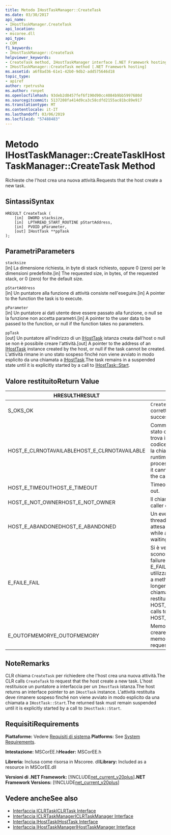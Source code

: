 ```yaml
---
title: Metodo IHostTaskManager::CreateTask
ms.date: 03/30/2017
api_name:
- IHostTaskManager.CreateTask
api_location:
- mscoree.dll
api_type:
- COM
f1_keywords:
- IHostTaskManager::CreateTask
helpviewer_keywords:
- CreateTask method, IHostTaskManager interface [.NET Framework hosting]
- IHostTaskManager::CreateTask method [.NET Framework hosting]
ms.assetid: a6f8ad36-61e1-42b0-9db2-add575646d18
topic_type:
- apiref
author: rpetrusha
ms.author: ronpet
ms.openlocfilehash: 93deb2d0457fef6f190d90cc4084b9bb5997680d
ms.sourcegitcommit: 5137208fa414d9ca3c58cdfd2155ac81bc89e917
ms.translationtype: MT
ms.contentlocale: it-IT
ms.lasthandoff: 03/06/2019
ms.locfileid: "57488483"
---
```

# <a name="ihosttaskmanagercreatetask-method"></a><span data-ttu-id="c685b-102">Metodo IHostTaskManager::CreateTask</span><span class="sxs-lookup"><span data-stu-id="c685b-102">IHostTaskManager::CreateTask Method</span></span>
<span data-ttu-id="c685b-103">Richieste che l'host crea una nuova attività.</span><span class="sxs-lookup"><span data-stu-id="c685b-103">Requests that the host create a new task.</span></span>  
  
## <a name="syntax"></a><span data-ttu-id="c685b-104">Sintassi</span><span class="sxs-lookup"><span data-stu-id="c685b-104">Syntax</span></span>  
  
```  
HRESULT CreateTask (  
    [in]  DWORD stacksize,   
    [in]  LPTHREAD_START_ROUTINE pStartAddress,  
    [in]  PVOID pParameter,  
    [out] IHostTask **ppTask  
);  
```  
  
## <a name="parameters"></a><span data-ttu-id="c685b-105">Parametri</span><span class="sxs-lookup"><span data-stu-id="c685b-105">Parameters</span></span>  
 `stacksize`  
 <span data-ttu-id="c685b-106">[in] La dimensione richiesta, in byte di stack richiesto, oppure 0 (zero) per le dimensioni predefinite.</span><span class="sxs-lookup"><span data-stu-id="c685b-106">[in] The requested size, in bytes, of the requested stack, or 0 (zero) for the default size.</span></span>  
  
 `pStartAddress`  
 <span data-ttu-id="c685b-107">[in] Un puntatore alla funzione di attività consiste nell'eseguire.</span><span class="sxs-lookup"><span data-stu-id="c685b-107">[in] A pointer to the function the task is to execute.</span></span>  
  
 `pParameter`  
 <span data-ttu-id="c685b-108">[in] Un puntatore ai dati utente deve essere passato alla funzione, o null se la funzione non accetta parametri.</span><span class="sxs-lookup"><span data-stu-id="c685b-108">[in] A pointer to the user data to be passed to the function, or null if the function takes no parameters.</span></span>  
  
 `ppTask`  
 <span data-ttu-id="c685b-109">[out] Un puntatore all'indirizzo di un [IHostTask](../../../../docs/framework/unmanaged-api/hosting/ihosttask-interface.md) istanza creata dall'host o null se non è possibile creare l'attività.</span><span class="sxs-lookup"><span data-stu-id="c685b-109">[out] A pointer to the address of an [IHostTask](../../../../docs/framework/unmanaged-api/hosting/ihosttask-interface.md) instance created by the host, or null if the task cannot be created.</span></span> <span data-ttu-id="c685b-110">L'attività rimane in uno stato sospeso finché non viene avviato in modo esplicito da una chiamata a [IHostTask](../../../../docs/framework/unmanaged-api/hosting/ihosttask-start-method.md).</span><span class="sxs-lookup"><span data-stu-id="c685b-110">The task remains in a suspended state until it is explicitly started by a call to [IHostTask::Start](../../../../docs/framework/unmanaged-api/hosting/ihosttask-start-method.md).</span></span>  
  
## <a name="return-value"></a><span data-ttu-id="c685b-111">Valore restituito</span><span class="sxs-lookup"><span data-stu-id="c685b-111">Return Value</span></span>  
  
|<span data-ttu-id="c685b-112">HRESULT</span><span class="sxs-lookup"><span data-stu-id="c685b-112">HRESULT</span></span>|<span data-ttu-id="c685b-113">Descrizione</span><span class="sxs-lookup"><span data-stu-id="c685b-113">Description</span></span>|  
|-------------|-----------------|  
|<span data-ttu-id="c685b-114">S_OK</span><span class="sxs-lookup"><span data-stu-id="c685b-114">S_OK</span></span>|<span data-ttu-id="c685b-115">`CreateTask` stato restituito correttamente.</span><span class="sxs-lookup"><span data-stu-id="c685b-115">`CreateTask` returned successfully.</span></span>|  
|<span data-ttu-id="c685b-116">HOST_E_CLRNOTAVAILABLE</span><span class="sxs-lookup"><span data-stu-id="c685b-116">HOST_E_CLRNOTAVAILABLE</span></span>|<span data-ttu-id="c685b-117">Common language runtime (CLR) non è stato caricato in un processo oppure si trova in uno stato in cui non può eseguire codice gestito o elaborare correttamente la chiamata.</span><span class="sxs-lookup"><span data-stu-id="c685b-117">The common language runtime (CLR) has not been loaded into a process, or the CLR is in a state in which it cannot run managed code or process the call successfully.</span></span>|  
|<span data-ttu-id="c685b-118">HOST_E_TIMEOUT</span><span class="sxs-lookup"><span data-stu-id="c685b-118">HOST_E_TIMEOUT</span></span>|<span data-ttu-id="c685b-119">Timeout della chiamata.</span><span class="sxs-lookup"><span data-stu-id="c685b-119">The call timed out.</span></span>|  
|<span data-ttu-id="c685b-120">HOST_E_NOT_OWNER</span><span class="sxs-lookup"><span data-stu-id="c685b-120">HOST_E_NOT_OWNER</span></span>|<span data-ttu-id="c685b-121">Il chiamante non possiede il blocco.</span><span class="sxs-lookup"><span data-stu-id="c685b-121">The caller does not own the lock.</span></span>|  
|<span data-ttu-id="c685b-122">HOST_E_ABANDONED</span><span class="sxs-lookup"><span data-stu-id="c685b-122">HOST_E_ABANDONED</span></span>|<span data-ttu-id="c685b-123">Un evento è stato annullato durante un thread bloccato o fiber è rimasta in attesa su di esso.</span><span class="sxs-lookup"><span data-stu-id="c685b-123">An event was canceled while a blocked thread or fiber was waiting on it.</span></span>|  
|<span data-ttu-id="c685b-124">E_FAIL</span><span class="sxs-lookup"><span data-stu-id="c685b-124">E_FAIL</span></span>|<span data-ttu-id="c685b-125">Si è verificato un errore irreversibile sconosciuto.</span><span class="sxs-lookup"><span data-stu-id="c685b-125">An unknown catastrophic failure occurred.</span></span> <span data-ttu-id="c685b-126">Quando un metodo di E_FAIL viene restituito, CLR non è più utilizzabile all'interno del processo.</span><span class="sxs-lookup"><span data-stu-id="c685b-126">When a method returns E_FAIL, the CLR is no longer usable within the process.</span></span> <span data-ttu-id="c685b-127">Le chiamate successive ai metodi di hosting restituiranno HOST_E_CLRNOTAVAILABLE.</span><span class="sxs-lookup"><span data-stu-id="c685b-127">Subsequent calls to hosting methods return HOST_E_CLRNOTAVAILABLE.</span></span>|  
|<span data-ttu-id="c685b-128">E_OUTOFMEMORY</span><span class="sxs-lookup"><span data-stu-id="c685b-128">E_OUTOFMEMORY</span></span>|<span data-ttu-id="c685b-129">Memoria insufficiente era disponibile per creare l'attività richiesta.</span><span class="sxs-lookup"><span data-stu-id="c685b-129">Not enough memory was available to create the requested task.</span></span>|  
  
## <a name="remarks"></a><span data-ttu-id="c685b-130">Note</span><span class="sxs-lookup"><span data-stu-id="c685b-130">Remarks</span></span>  
 <span data-ttu-id="c685b-131">CLR chiama `CreateTask` per richiedere che l'host crea una nuova attività.</span><span class="sxs-lookup"><span data-stu-id="c685b-131">The CLR calls `CreateTask` to request that the host create a new task.</span></span> <span data-ttu-id="c685b-132">L'host restituisce un puntatore a interfaccia per un `IHostTask` istanza.</span><span class="sxs-lookup"><span data-stu-id="c685b-132">The host returns an interface pointer to an `IHostTask` instance.</span></span> <span data-ttu-id="c685b-133">L'attività restituita deve rimanere sospeso finché non viene avviato in modo esplicito da una chiamata a `IHostTask::Start`.</span><span class="sxs-lookup"><span data-stu-id="c685b-133">The returned task must remain suspended until it is explicitly started by a call to `IHostTask::Start`.</span></span>  
  
## <a name="requirements"></a><span data-ttu-id="c685b-134">Requisiti</span><span class="sxs-lookup"><span data-stu-id="c685b-134">Requirements</span></span>  
 <span data-ttu-id="c685b-135">**Piattaforme:** Vedere [Requisiti di sistema](../../../../docs/framework/get-started/system-requirements.md).</span><span class="sxs-lookup"><span data-stu-id="c685b-135">**Platforms:** See [System Requirements](../../../../docs/framework/get-started/system-requirements.md).</span></span>  
  
 <span data-ttu-id="c685b-136">**Intestazione:** MSCorEE.h</span><span class="sxs-lookup"><span data-stu-id="c685b-136">**Header:** MSCorEE.h</span></span>  
  
 <span data-ttu-id="c685b-137">**Libreria:** Inclusa come risorsa in Mscoree. dll</span><span class="sxs-lookup"><span data-stu-id="c685b-137">**Library:** Included as a resource in MSCorEE.dll</span></span>  
  
 <span data-ttu-id="c685b-138">**Versioni di .NET Framework:** [!INCLUDE[net_current_v20plus](../../../../includes/net-current-v20plus-md.md)]</span><span class="sxs-lookup"><span data-stu-id="c685b-138">**.NET Framework Versions:** [!INCLUDE[net_current_v20plus](../../../../includes/net-current-v20plus-md.md)]</span></span>  
  
## <a name="see-also"></a><span data-ttu-id="c685b-139">Vedere anche</span><span class="sxs-lookup"><span data-stu-id="c685b-139">See also</span></span>
- [<span data-ttu-id="c685b-140">Interfaccia ICLRTask</span><span class="sxs-lookup"><span data-stu-id="c685b-140">ICLRTask Interface</span></span>](../../../../docs/framework/unmanaged-api/hosting/iclrtask-interface.md)
- [<span data-ttu-id="c685b-141">Interfaccia ICLRTaskManager</span><span class="sxs-lookup"><span data-stu-id="c685b-141">ICLRTaskManager Interface</span></span>](../../../../docs/framework/unmanaged-api/hosting/iclrtaskmanager-interface.md)
- [<span data-ttu-id="c685b-142">Interfaccia IHostTask</span><span class="sxs-lookup"><span data-stu-id="c685b-142">IHostTask Interface</span></span>](../../../../docs/framework/unmanaged-api/hosting/ihosttask-interface.md)
- [<span data-ttu-id="c685b-143">Interfaccia IHostTaskManager</span><span class="sxs-lookup"><span data-stu-id="c685b-143">IHostTaskManager Interface</span></span>](../../../../docs/framework/unmanaged-api/hosting/ihosttaskmanager-interface.md)
